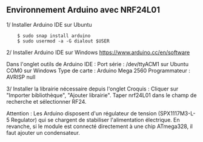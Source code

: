 ## Environnement Arduino avec NRF24L01


1/ Installer Arduino IDE sur Ubuntu

        $ sudo snap install arduino
        $ sudo usermod -a -G dialout $USER

2/ Installer Arduino IDE sur Windows
        https://www.arduino.cc/en/software

Dans l'onglet outils de Arduino IDE :
Port série :    /dev/ttyACM1 sur Ubuntu COM0 sur Windows
Type de carte : Arduino Mega 2560
Programmateur : AVRISP null

3/ Installer la librairie nécessaire depuis l'onglet Croquis :
Cliquer sur "Importer bibliothèque", "Ajouter librairie".
Taper nrf24L01 dans le champ de recherche et sélectionner RF24.




Attention :
Les Arduino disposent d'un régulateur de tension (SPX1117M3-L-5 Regulator) qui se chargent de stabiliser l'alimentation électrique.
En revanche, si le module est connecté directement à une chip ATmega328, il faut ajouter un condensateur.